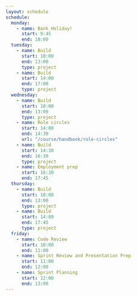 ```yaml
---
layout: schedule
schedule:
  monday:
    - name: Bank Holiday!
      start: 9:45
      end: 18:00
  tuesday:
    - name: Build
      start: 10:00
      end: 13:00
      type: project
    - name: Build
      start: 14:00
      end: 17:00
      type: project
  wednesday:
    - name: Build
      start: 10:00
      end: 13:00
      type: project
    - name: Role circles
      start: 14:00
      end: 14:30
      url: "/course/handbook/role-circles"
    - name: Build
      start: 14:30
      end: 16:30
      type: project
    - name: Employment prep
      start: 16:30
      end: 17:45
  thursday:
    - name: Build
      start: 10:00
      end: 13:00
      type: project
    - name: Build
      start: 14:00
      end: 17:45
      type: project
  friday:
    - name: Code Review
      start: 10:00
      end: 11:00
    - name: Sprint Review and Presentation Prep
      start: 11:00
      end: 12:00
    - name: Sprint Planning
      start: 12:00
      end: 13:00
---
```


